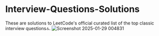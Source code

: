 # Interview-Questions-Solutions
These are solutions to LeetCode's official curated list of the top classic interview questions🔝.
![Screenshot 2025-01-29 004831](https://github.com/user-attachments/assets/af596abb-73dd-4ec2-8e4c-5b547c16d75d)
